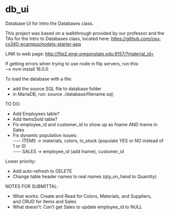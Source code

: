 # db_ui

Database UI for Intro the Databases class. <br>

This project was based on a walkthrough provided by our professor and the TAs for the Intro to Databases class, located here: https://github.com/osu-cs340-ecampus/nodejs-starter-app <br>

LINK to web page: http://flip2.engr.oregonstate.edu:9157/?material_id= <br>
 
If getting errors when trying to use node in flip servers, run this: <br>
 --> nvm install 16.0.0 

To load the database with a file: <br>
 - add the source SQL file to database folder <br>
 - in MariaDB, run: source ./database/filename.sql;

TO DO: <br>
- Add Employees table? <br>
- Add ItemsSold table? <br>
- Fix employee_id and customer_id to show up as fname AND lname in Sales <br>
- Fix dynamic population issues: <br>
---- ITEMS -> materials, colors, in_stock (populate YES or NO instead of 1 or 0) <br>
---- SALES -> employee_id (add lname), customer_id <br>

Lower priority: <br>
- Add auto-refresh to DELETE <br>
- Change table header names to real names (qty_on_hand to Quantity) <br>

NOTES FOR SUBMITTAL: <br>
- What works: Create and Read for Colors, Materials, and Suppliers, <br> 
and CRUD for Items and Sales <br>
- What doesn't: Can't get Sales to update employee_id to NULL <br>


